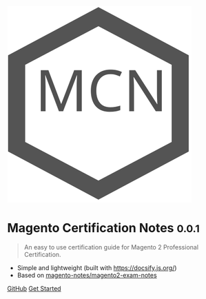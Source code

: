 <!-- _coverpage.md -->

![logo](media/icon.svg)

# Magento Certification Notes <small>0.0.1</small>

> An easy to use certification guide for Magento 2 Professional Certification.

- Simple and lightweight (built with https://docsify.js.org/)
- Based on [magento-notes/magento2-exam-notes](https://github.com/magento-notes/magento2-exam-notes)

[GitHub](https://github.com/magento-lucknow/certification-notes/)
[Get Started](README.md)